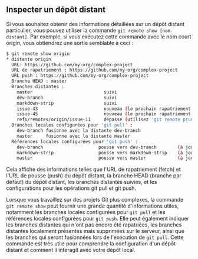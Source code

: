 ## Inspecter un dépôt distant

Si vous souhaitez obtenir des informations détaillées sur un dépôt distant particulier, vous pouvez utiliser la commande ```git remote show [nom-distant]```. Par exemple, si vous exécutez cette commande avec le nom court origin, vous obtiendrez une sortie semblable à ceci :

```bash
$ git remote show origin
* distante origin
  URL: https://github.com/my-org/complex-project
  URL de rapatriement : https://github.com/my-org/complex-project
  URL push : https://github.com/my-org/complex-project
  Branche HEAD : master
  Branches distantes :
    master                           suivi
    dev-branch                       suivi
    markdown-strip                   suivi
    issue-43                         nouveau (le prochain rapatriement (fetch) stockera dans remotes/origin)
    issue-45                         nouveau (le prochain rapatriement (fetch) stockera dans remotes/origin)
    refs/remotes/origin/issue-11     dépassé (utilisez 'git remote prune' pour supprimer)
  Branches locales configurées pour 'git pull' :
    dev-branch fusionne avec la distante dev-branch
    master     fusionne avec la distante master
  Références locales configurées pour 'git push' :
    dev-branch                     pousse vers dev-branch        (à jour)
    markdown-strip                 pousse vers markdown-strip    (à jour)
    master                         pousse vers master            (à jour)
```

Cela affiche des informations telles que l'URL de rapatriement (fetch) et l'URL de pousse (push) du dépôt distant, la branche HEAD (branche par défaut) du dépôt distant, les branches distantes suivies, et les configurations pour les opérations git pull et git push.

Lorsque vous travaillez sur des projets Git plus complexes, la commande ```git remote show``` peut fournir une grande quantité d'informations utiles, notamment les branches locales configurées pour ```git pull``` et les références locales configurées pour ```git push```. Elle peut également indiquer les branches distantes qui n'ont pas encore été rapatriées, les branches distantes localement présentes mais supprimées sur le serveur, ainsi que les branches qui seront fusionnées lors de l'exécution de ```git pull```. Cette commande est très utile pour comprendre la configuration d'un dépôt distant et comment il interagit avec votre dépôt local.
